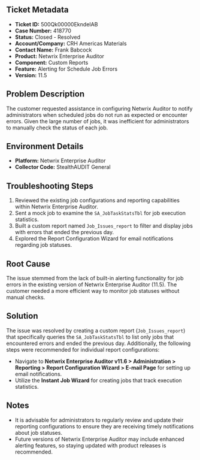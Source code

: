 ## Ticket Metadata
- **Ticket ID:** 500Qk00000EkndeIAB
- **Case Number:** 418770
- **Status:** Closed - Resolved
- **Account/Company:** CRH Americas Materials
- **Contact Name:** Frank Babcock
- **Product:** Netwrix Enterprise Auditor
- **Component:** Custom Reports
- **Feature:** Alerting for Schedule Job Errors
- **Version:** 11.5

## Problem Description
The customer requested assistance in configuring Netwrix Auditor to notify administrators when scheduled jobs do not run as expected or encounter errors. Given the large number of jobs, it was inefficient for administrators to manually check the status of each job.

## Environment Details
- **Platform:** Netwrix Enterprise Auditor
- **Collector Code:** StealthAUDIT General

## Troubleshooting Steps
1. Reviewed the existing job configurations and reporting capabilities within Netwrix Enterprise Auditor.
2. Sent a mock job to examine the `SA_JobTaskStatsTbl` for job execution statistics.
3. Built a custom report named `Job_Issues_report` to filter and display jobs with errors that ended the previous day.
4. Explored the Report Configuration Wizard for email notifications regarding job statuses.

## Root Cause
The issue stemmed from the lack of built-in alerting functionality for job errors in the existing version of Netwrix Enterprise Auditor (11.5). The customer needed a more efficient way to monitor job statuses without manual checks.

## Solution
The issue was resolved by creating a custom report (`Job_Issues_report`) that specifically queries the `SA_JobTaskStatsTbl` to list only jobs that encountered errors and ended the previous day. Additionally, the following steps were recommended for individual report configurations:
- Navigate to **Netwrix Enterprise Auditor v11.6 > Administration > Reporting > Report Configuration Wizard > E-mail Page** for setting up email notifications.
- Utilize the **Instant Job Wizard** for creating jobs that track execution statistics.

## Notes
- It is advisable for administrators to regularly review and update their reporting configurations to ensure they are receiving timely notifications about job statuses.
- Future versions of Netwrix Enterprise Auditor may include enhanced alerting features, so staying updated with product releases is recommended.